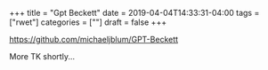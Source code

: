 +++
title = "Gpt Beckett"
date = 2019-04-04T14:33:31-04:00
tags = ["rwet"]
categories = [""]
draft = false
+++

https://github.com/michaeljblum/GPT-Beckett

More TK shortly...